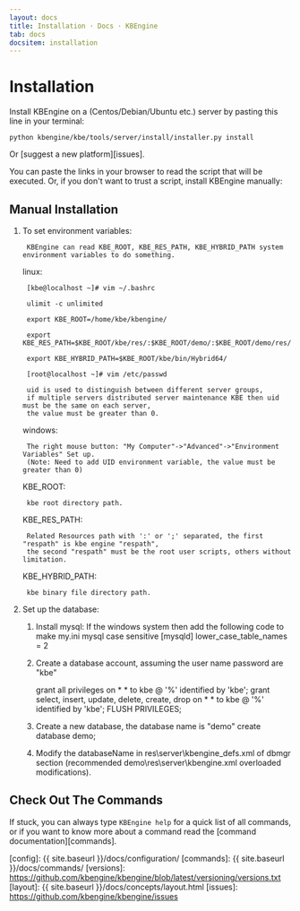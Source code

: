 ```yaml
---
layout: docs
title: Installation · Docs · KBEngine
tab: docs
docsitem: installation
---
```


Installation
============

Install KBEngine on a (Centos/Debian/Ubuntu etc.) server by pasting this line in your terminal:

    python kbengine/kbe/tools/server/install/installer.py install

Or [suggest a new platform][issues].

You can paste the links in your browser to read the script that will be executed. Or, 
if you don't want to trust a script, install KBEngine manually:

Manual Installation
-------------------

1. To set environment variables:

        KBEngine can read KBE_ROOT, KBE_RES_PATH, KBE_HYBRID_PATH system environment variables to do something.

	linux:

		[kbe@localhost ~]# vim ~/.bashrc

		ulimit -c unlimited

		export KBE_ROOT=/home/kbe/kbengine/

		export KBE_RES_PATH=$KBE_ROOT/kbe/res/:$KBE_ROOT/demo/:$KBE_ROOT/demo/res/

		export KBE_HYBRID_PATH=$KBE_ROOT/kbe/bin/Hybrid64/

		[root@localhost ~]# vim /etc/passwd
		
		uid is used to distinguish between different server groups, 
		if multiple servers distributed server maintenance KBE then uid must be the same on each server, 
		the value must be greater than 0.

	windows:

		The right mouse button: "My Computer"->"Advanced"->"Environment Variables" Set up.
		(Note: Need to add UID environment variable, the value must be greater than 0)

	KBE_ROOT:

		kbe root directory path.


	KBE_RES_PATH:

		Related Resources path with ':' or ';' separated, the first "respath" is kbe engine "respath", 
		the second "respath" must be the root user scripts, others without limitation.


	KBE_HYBRID_PATH:

		kbe binary file directory path.

2. Set up the database:
	1. Install mysql:
		If the windows system then add the following code to make my.ini mysql case sensitive
		[mysqld]
		lower_case_table_names = 2

	2. Create a database account, assuming the user name password are "kbe"

		grant all privileges on * * to kbe @ '%' identified by 'kbe';
		grant select, insert, update, delete, create, drop on * * to kbe @ '%' identified by 'kbe';
		FLUSH PRIVILEGES;

	3. Create a new database, the database name is "demo"
		create database demo;

	4. Modify the databaseName in res\server\kbengine_defs.xml of dbmgr section (recommended demo\res\server\kbengine.xml overloaded modifications).

Check Out The Commands
----------------------

If stuck, you can always type `KBEngine help` for a quick list of all commands, or if you want to know more about a command read the [command documentation][commands].

[config]: {{ site.baseurl }}/docs/configuration/
[commands]: {{ site.baseurl }}/docs/commands/
[versions]: https://github.com/kbengine/kbengine/blob/latest/versioning/versions.txt
[layout]: {{ site.baseurl }}/docs/concepts/layout.html
[issues]: https://github.com/kbengine/kbengine/issues
